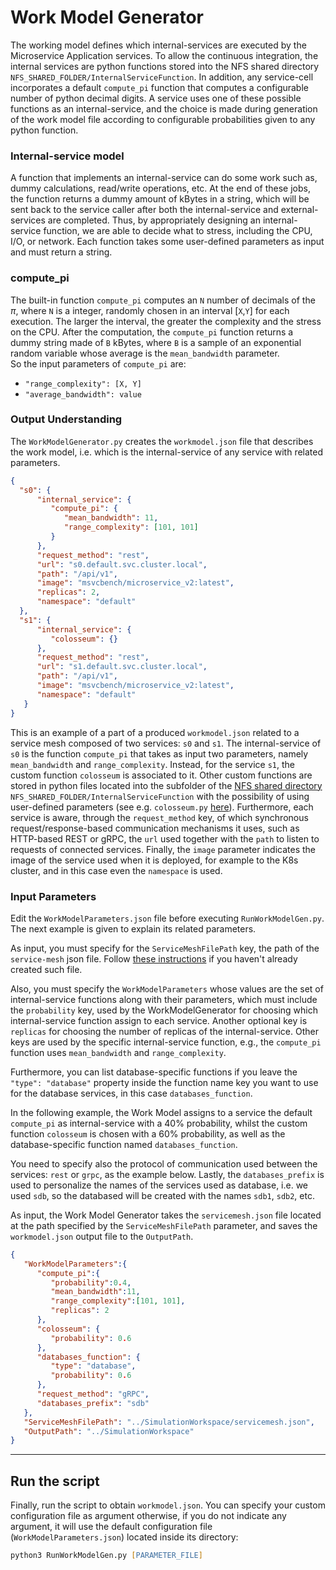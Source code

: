 # Work Model Generator

The working model defines which internal-services are executed by the Microservice Application services. To allow the continuous integration, the internal services are python functions stored into the NFS shared directory `NFS_SHARED_FOLDER/InternalServiceFunction`. In addition, any service-cell incorporates a default `compute_pi` function that computes a configurable number of python decimal digits. A service uses one of these possible functions as an internal-service, and the choice is made during generation of the work model file according to configurable probabilities given to any python function.

### Internal-service model
A function that implements an internal-service can do some work such as, dummy calculations, read/write operations, etc. At the end of these jobs, the function returns a dummy amount of kBytes in a string, which will be sent back to the service caller after both the internal-service and external-services are completed.
Thus, by appropriately designing an internal-service function, we are able to decide what to stress, including the CPU, I/O, or network. 
Each function takes some user-defined parameters as input and must return a string.  

### compute_pi
The built-in function `compute_pi` computes an `N` number of decimals of the *π*, where `N` is a integer, randomly chosen in an interval [`X`,`Y`] for each execution. The larger the interval, the greater the complexity and the stress on the CPU. After the computation, the `compute_pi` function returns a dummy string made of `B` kBytes, where `B` is a sample of an exponential random variable whose average is the `mean_bandwidth` parameter.    
So the input parameters of `compute_pi` are:
- `"range_complexity": [X, Y]`  
- `"average_bandwidth": value`
    
### Output Understanding
The `WorkModelGenerator.py` creates the `workmodel.json` file that describes the work model, i.e. which is the internal-service of any service with related parameters.

```json
{
  "s0": {
      "internal_service": {
         "compute_pi": { 
            "mean_bandwidth": 11,
            "range_complexity": [101, 101]
         }
      },
      "request_method": "rest",
      "url": "s0.default.svc.cluster.local",
      "path": "/api/v1",
      "image": "msvcbench/microservice_v2:latest",
      "replicas": 2,
      "namespace": "default"
  },
  "s1": {
      "internal_service": {
         "colosseum": {}
      },
      "request_method": "rest",
      "url": "s1.default.svc.cluster.local",
      "path": "/api/v1",
      "image": "msvcbench/microservice_v2:latest",
      "namespace": "default"
   }
}
```

This is an example of a part of a produced `workmodel.json` related to a service mesh composed of two services: `s0` and `s1`. The internal-service of `s0` is the function `compute_pi` that takes as input two parameters, namely `mean_bandwidth` and `range_complexity`. 
Instead, for the service `s1`, the custom function `colosseum` is associated to it.
Other custom functions are stored in python files located into the subfolder of the [NFS shared directory](/Docs/NFSConfig.md) `NFS_SHARED_FOLDER/InternalServiceFunction` with the possibility of using user-defined parameters (see e.g. `colosseum.py` [here](/Docs/MicroserviceModel.md#Custom-Functions)). 
Furthermore, each service is aware, through the `request_method` key, of which synchronous request/response-based communication mechanisms it uses, such as HTTP-based REST or gRPC, the `url` used together with the `path` to listen to requests of connected services.
Finally, the `image` parameter indicates the image of the service used when it is deployed, for example to the K8s cluster, and in this case even the `namespace` is used.


### Input Parameters
Edit the `WorkModelParameters.json` file before executing `RunWorkModelGen.py`. The next example is given to explain its related parameters. 

As input, you must specify for the `ServiceMeshFilePath` key, the path of the `service-mesh` json file. Follow [these instructions](/ServiceMeshGenerator/README.md) if you haven't already created such file.

Also, you must specify the `WorkModelParameters` whose values are the set of internal-service functions along with their parameters, which must include the `probability` key, used by the WorkModelGenerator for choosing which internal-service function assign to each service. Another optional key is `replicas` for choosing the number of replicas of the internal-service. Other keys are used by the specific internal-service function, e.g., the `compute_pi` function uses `mean_bandwidth` and `range_complexity`.

Furthermore, you can list database-specific functions if you leave the `"type": "database"` property inside the function name key you want to use for the database services, in this case `databases_function`.

In the following example, the Work Model assigns to a service the default `compute_pi` as internal-service with a 40% probability, whilst the custom function `colosseum` is chosen with a 60% probability, as well as the database-specific function named `databases_function`.

You need to specify also the protocol of communication used between the services: `rest` or `grpc`, as the example below.
Lastly, the `databases_prefix` is used to personalize the names of the services used as database, i.e. we used `sdb`, so the databased will be created with the names `sdb1`, `sdb2`, etc.

As input, the Work Model Generator takes the `servicemesh.json` file located at the path specified by the `ServiceMeshFilePath` parameter, and saves the `workmodel.json` output file to the `OutputPath`.

```json
{
   "WorkModelParameters":{
      "compute_pi":{
         "probability":0.4,
         "mean_bandwidth":11,
         "range_complexity":[101, 101],
         "replicas": 2
      },
      "colosseum": {
         "probability": 0.6
      },
      "databases_function": {
         "type": "database",
         "probability": 0.6
      },
      "request_method": "gRPC",
      "databases_prefix": "sdb"
   },
   "ServiceMeshFilePath": "../SimulationWorkspace/servicemesh.json",
   "OutputPath": "../SimulationWorkspace"
}
```

---
## Run the script
Finally, run the script to obtain `workmodel.json`.
You can specify your custom configuration file as argument otherwise, if you do not indicate any argument, it will use the default configuration file (`WorkModelParameters.json`) located inside its directory:

```zsh
python3 RunWorkModelGen.py [PARAMETER_FILE]
```
